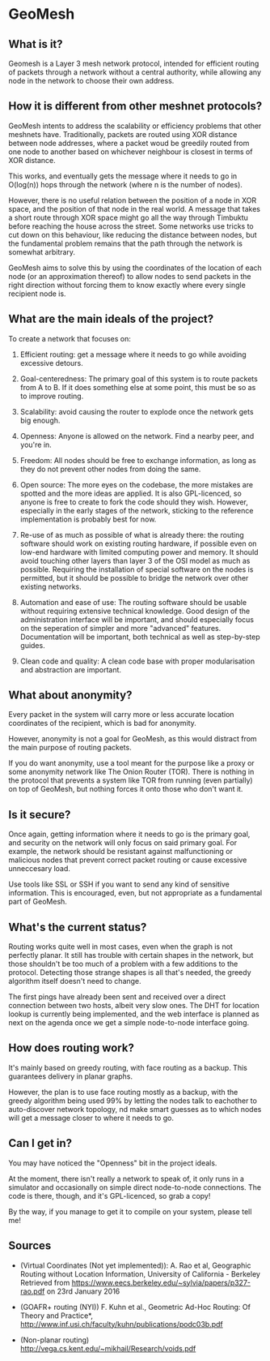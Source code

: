 # GeoMesh

## What is it?

Geomesh is a Layer 3 mesh network protocol, intended for efficient routing of packets through a network without a central
authority, while allowing any node in the network to choose their own address.

## How it is different from other meshnet protocols?

GeoMesh intents to address the scalability or efficiency problems that other meshnets have. Traditionally, packets
are routed using XOR distance between node addresses, where a packet woud be greedily routed from one node to another
based on whichever neighbour is closest in terms of XOR distance.

This works, and eventually gets the message where it needs to go in O(log(n)) hops through the network (where n is the
number of nodes).

However, there is no useful relation between the position of a node in XOR space, and the position of that node in the
real world. A message that takes a short route through XOR space might go all the way through Timbuktu before reaching
the house across the street. Some networks use tricks to cut down on this behaviour, like reducing the distance between
nodes, but the fundamental problem remains that the path through the network is somewhat arbitrary.

GeoMesh aims to solve this by using the coordinates of the location of each node (or an approximation thereof) to allow
nodes to send packets in the right direction without forcing them to know exactly where every single recipient node is.

## What are the main ideals of the project?

To create a network that focuses on:

1. Efficient routing: get a message where it needs to go while avoiding excessive detours.

1. Goal-centeredness: The primary goal of this system is to route packets from A to B. If it does something else at some
                point, this must be so as to improve routing.

1. Scalability: avoid causing the router to explode once the network gets big enough.

1. Openness: Anyone is allowed on the network. Find a nearby peer, and you're in.

1. Freedom: All nodes should be free to exchange information, as long as they do not prevent other nodes from doing the same.

1. Open source: The more eyes on the codebase, the more mistakes are spotted and the more ideas are applied. It is also
                GPL-licenced, so anyone is free to create to fork the code should they wish. However, especially in
                the early stages of the network, sticking to the reference implementation is probably best for now.

1. Re-use of as much as possible of what is already there: the routing software should work on existing routing hardware,
   if possible even on low-end hardware with limited computing power and memory. It should avoid touching other layers
   than layer 3 of the OSI model as much as possible. Requiring the installation of special software on the nodes is permitted,
   but it should be possible to bridge the network over other existing networks.

1. Automation and ease of use: The routing software should be usable without requiring extensive technical knowledge.
   Good design of the administration interface will be important, and should especially focus on the seperation of
   simpler and more "advanced" features. Documentation will be important, both technical as well as step-by-step guides.

1. Clean code and quality: A clean code base with proper modularisation and abstraction are important.

## What about anonymity?

Every packet in the system will carry more or less accurate location coordinates of the recipient, which is bad for anonymity.

However, anonymity is not a goal for GeoMesh, as this would distract from the main purpose of routing packets.

If you do want anonymity, use a tool meant for the purpose like a proxy or some anonymity network like The Onion Router (TOR).
There is nothing in the protocol that prevents a system like TOR from running (even partially) on top of GeoMesh, but nothing
forces it onto those who don't want it.

## Is it secure?

Once again, getting information where it needs to go is the primary goal, and security on the network will only focus on
said primary goal. For example, the network should be resistant against malfunctioning or malicious nodes that prevent
correct packet routing or cause excessive unneccesary load.

Use tools like SSL or SSH if you want to send any kind of sensitive information. This is encouraged, even, but not
appropriate as a fundamental part of GeoMesh.

## What's the current status?

Routing works quite well in most cases, even when the graph is not perfectly planar. It still has trouble
with certain shapes in the network, but those shouldn't be too much of a problem with a few additions to
the protocol. Detecting those strange shapes is all that's needed, the greedy algorithm itself doesn't
need to change.

The first pings have already been sent and received over a direct connection between two hosts, albeit very
slow ones. The DHT for location lookup is currently being implemented, and the web interface is planned
as next on the agenda once we get a simple node-to-node interface going.

## How does routing work?

It's mainly based on greedy routing, with face routing as a backup. This guarantees delivery in planar graphs.

However, the plan is to use face routing mostly as a backup, with the greedy algorithm being used 99% by letting
the nodes talk to eachother to auto-discover network topology, nd make smart guesses as to which nodes will get
a message closer to where it needs to go.

## Can I get in?

You may have noticed the "Openness" bit in the project ideals.

At the moment, there isn't really a network to speak of, it only runs in a simulator and occasionally on simple
direct node-to-node connections. The code is there, though, and it's GPL-licenced, so grab a copy!

By the way, if you manage to get it to compile on your system, please tell me!

## Sources

* (Virtual Coordinates (Not yet implemented)): A. Rao et al, Geographic Routing without Location Information, University of California - Berkeley
 Retrieved from https://www.eecs.berkeley.edu/~sylvia/papers/p327-rao.pdf on 23rd January 2016

* (GOAFR+ routing (NYI)) F. Kuhn et al., Geometric Ad-Hoc Routing: Of Theory and Practice*, http://www.inf.usi.ch/faculty/kuhn/publications/podc03b.pdf

* (Non-planar routing) http://vega.cs.kent.edu/~mikhail/Research/voids.pdf
